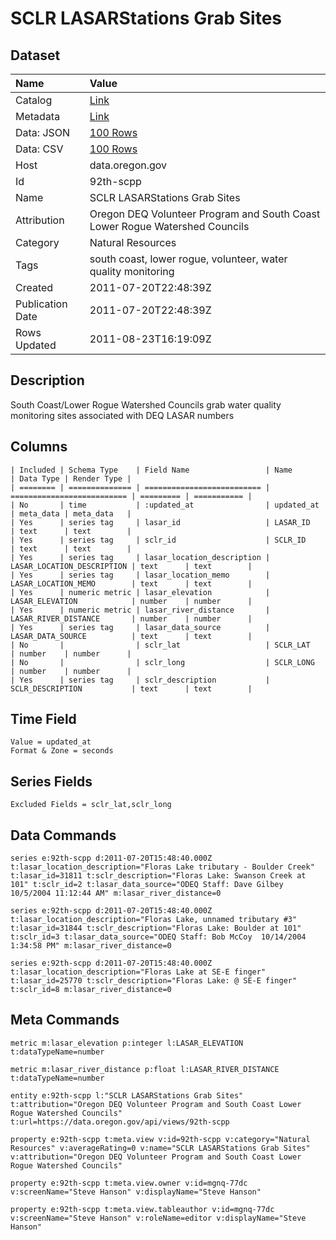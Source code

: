 # SCLR LASARStations Grab Sites

## Dataset

| Name | Value |
| :--- | :---- |
| Catalog | [Link](https://catalog.data.gov/dataset/sclr-lasarstations-grab-sites-b37fd) |
| Metadata | [Link](https://data.oregon.gov/api/views/92th-scpp) |
| Data: JSON | [100 Rows](https://data.oregon.gov/api/views/92th-scpp/rows.json?max_rows=100) |
| Data: CSV | [100 Rows](https://data.oregon.gov/api/views/92th-scpp/rows.csv?max_rows=100) |
| Host | data.oregon.gov |
| Id | 92th-scpp |
| Name | SCLR LASARStations Grab Sites |
| Attribution | Oregon DEQ Volunteer Program and South Coast Lower Rogue Watershed Councils |
| Category | Natural Resources |
| Tags | south coast, lower rogue, volunteer, water quality monitoring |
| Created | 2011-07-20T22:48:39Z |
| Publication Date | 2011-07-20T22:48:39Z |
| Rows Updated | 2011-08-23T16:19:09Z |

## Description

South Coast/Lower Rogue Watershed Councils grab water quality monitoring sites associated with DEQ LASAR numbers

## Columns

```ls
| Included | Schema Type    | Field Name                 | Name                       | Data Type | Render Type |
| ======== | ============== | ========================== | ========================== | ========= | =========== |
| No       | time           | :updated_at                | updated_at                 | meta_data | meta_data   |
| Yes      | series tag     | lasar_id                   | LASAR_ID                   | text      | text        |
| Yes      | series tag     | sclr_id                    | SCLR_ID                    | text      | text        |
| Yes      | series tag     | lasar_location_description | LASAR_LOCATION_DESCRIPTION | text      | text        |
| Yes      | series tag     | lasar_location_memo        | LASAR_LOCATION_MEMO        | text      | text        |
| Yes      | numeric metric | lasar_elevation            | LASAR_ELEVATION            | number    | number      |
| Yes      | numeric metric | lasar_river_distance       | LASAR_RIVER_DISTANCE       | number    | number      |
| Yes      | series tag     | lasar_data_source          | LASAR_DATA_SOURCE          | text      | text        |
| No       |                | sclr_lat                   | SCLR_LAT                   | number    | number      |
| No       |                | sclr_long                  | SCLR_LONG                  | number    | number      |
| Yes      | series tag     | sclr_description           | SCLR_DESCRIPTION           | text      | text        |
```

## Time Field

```ls
Value = updated_at
Format & Zone = seconds
```

## Series Fields

```ls
Excluded Fields = sclr_lat,sclr_long
```

## Data Commands

```ls
series e:92th-scpp d:2011-07-20T15:48:40.000Z t:lasar_location_description="Floras Lake tributary - Boulder Creek" t:lasar_id=31811 t:sclr_description="Floras Lake: Swanson Creek at 101" t:sclr_id=2 t:lasar_data_source="ODEQ Staff: Dave Gilbey  10/5/2004 11:12:44 AM" m:lasar_river_distance=0

series e:92th-scpp d:2011-07-20T15:48:40.000Z t:lasar_location_description="Floras Lake, unnamed tributary #3" t:lasar_id=31844 t:sclr_description="Floras Lake: Boulder at 101" t:sclr_id=3 t:lasar_data_source="ODEQ Staff: Bob McCoy  10/14/2004 1:34:58 PM" m:lasar_river_distance=0

series e:92th-scpp d:2011-07-20T15:48:40.000Z t:lasar_location_description="Floras Lake at SE-E finger" t:lasar_id=25770 t:sclr_description="Floras Lake: @ SE-E finger" t:sclr_id=8 m:lasar_river_distance=0
```

## Meta Commands

```ls
metric m:lasar_elevation p:integer l:LASAR_ELEVATION t:dataTypeName=number

metric m:lasar_river_distance p:float l:LASAR_RIVER_DISTANCE t:dataTypeName=number

entity e:92th-scpp l:"SCLR LASARStations Grab Sites" t:attribution="Oregon DEQ Volunteer Program and South Coast Lower Rogue Watershed Councils" t:url=https://data.oregon.gov/api/views/92th-scpp

property e:92th-scpp t:meta.view v:id=92th-scpp v:category="Natural Resources" v:averageRating=0 v:name="SCLR LASARStations Grab Sites" v:attribution="Oregon DEQ Volunteer Program and South Coast Lower Rogue Watershed Councils"

property e:92th-scpp t:meta.view.owner v:id=mgnq-77dc v:screenName="Steve Hanson" v:displayName="Steve Hanson"

property e:92th-scpp t:meta.view.tableauthor v:id=mgnq-77dc v:screenName="Steve Hanson" v:roleName=editor v:displayName="Steve Hanson"
```